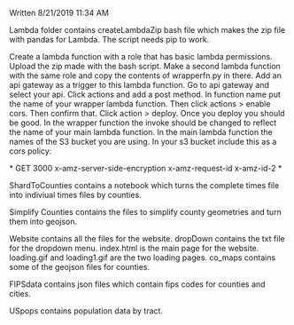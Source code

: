 Written 8/21/2019 11:34 AM

Lambda folder contains createLambdaZip bash file which makes the zip file with pandas for Lambda.
The script needs pip to work.

Create a lambda function with a role that has basic lambda permissions. Upload the zip made with
the bash script. Make a second lambda function with the same role and copy the contents of wrapperfn.py
in there. Add an api gateway as a trigger to this lambda function. Go to api gateway and select your api.
Click actions and add a post method. In function name put the name of your wrapper lambda function.
Then click actions > enable cors. Then confirm that. Click action > deploy. Once you deploy you should be good.
In the wrapper function the invoke should be changed to reflect the name of your main lambda function.
In the main lambda function the names of the S3 bucket you are using. In your s3 bucket include this as a 
cors policy:
<?xml version="1.0" encoding="UTF-8"?>
<CORSConfiguration xmlns="http://s3.amazonaws.com/doc/2006-03-01/">
<CORSRule>
    <AllowedOrigin>*</AllowedOrigin>
    <AllowedMethod>GET</AllowedMethod>
    <MaxAgeSeconds>3000</MaxAgeSeconds>
    <ExposeHeader>x-amz-server-side-encryption</ExposeHeader>
    <ExposeHeader>x-amz-request-id</ExposeHeader>
    <ExposeHeader>x-amz-id-2</ExposeHeader>
    <AllowedHeader>*</AllowedHeader>
</CORSRule>
</CORSConfiguration>

ShardToCounties contains a notebook which turns the complete times file into indiviual times files by counties.

Simplify Counties contains the files to simplify county geometries and turn them into geojson.

Website contains all the files for the website. dropDown contains the txt file for the dropdown menu.
index.html is the main page for the website. loading.gif and loading1.gif are the two loading pages.
co_maps contains some of the geojson files for counties.

FIPSdata contains json files which contain fips codes for counties and cities.

USpops contains population data by tract.